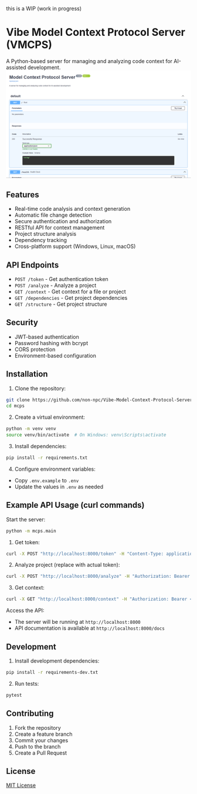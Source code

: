 this is a WIP (work in progress)

# Vibe Model Context Protocol Server (VMCPS)

A Python-based server for managing and analyzing code context for AI-assisted development.
![Vibe Model Context Protocol Server Screenshot](screenshot.png)

## Features

- Real-time code analysis and context generation
- Automatic file change detection
- Secure authentication and authorization
- RESTful API for context management
- Project structure analysis
- Dependency tracking
- Cross-platform support (Windows, Linux, macOS)

## API Endpoints

- `POST /token` - Get authentication token
- `POST /analyze` - Analyze a project
- `GET /context` - Get context for a file or project
- `GET /dependencies` - Get project dependencies
- `GET /structure` - Get project structure

## Security

- JWT-based authentication
- Password hashing with bcrypt
- CORS protection
- Environment-based configuration

## Installation

1. Clone the repository:
```bash
git clone https://github.com/non-npc/Vibe-Model-Context-Protocol-Server.git
cd mcps
```

2. Create a virtual environment:
```bash
python -m venv venv
source venv/bin/activate  # On Windows: venv\Scripts\activate
```

3. Install dependencies:
```bash
pip install -r requirements.txt
```

4. Configure environment variables:
- Copy `.env.example` to `.env`
- Update the values in `.env` as needed

## Example API Usage (curl commands)

Start the server:
```bash
python -m mcps.main
```

1. Get token:
```bash
curl -X POST "http://localhost:8000/token" -H "Content-Type: application/x-www-form-urlencoded" -d "username=admin&password=admin"
```

2. Analyze project (replace <token> with actual token):
```bash
curl -X POST "http://localhost:8000/analyze" -H "Authorization: Bearer <token>" -H "Content-Type: application/json" -d '{"project_path": "/path/to/your/project"}'
```

3. Get context:
```bash
curl -X GET "http://localhost:8000/context" -H "Authorization: Bearer <token>"
```

Access the API:
- The server will be running at `http://localhost:8000`
- API documentation is available at `http://localhost:8000/docs`

## Development

1. Install development dependencies:
```bash
pip install -r requirements-dev.txt
```

2. Run tests:
```bash
pytest
```

## Contributing

1. Fork the repository
2. Create a feature branch
3. Commit your changes
4. Push to the branch
5. Create a Pull Request

## License

[MIT License](LICENSE)
